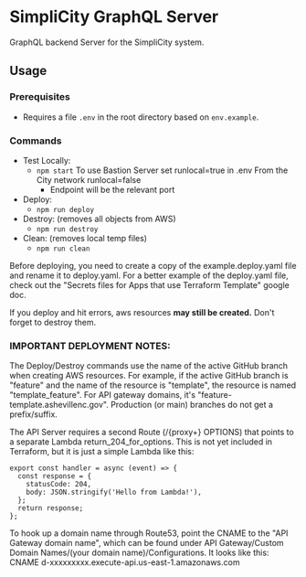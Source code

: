 # SimpliCity GraphQL Server

GraphQL backend Server for the SimpliCity system. 

## Usage
### Prerequisites
- Requires a file ```.env``` in the root directory based on ```env.example```.

### Commands
- Test Locally: 
  - ```npm start``` To use Bastion Server set runlocal=true in .env
                    From the City network runlocal=false
    - Endpoint will be the relevant port
- Deploy: 
  - ```npm run deploy```
- Destroy: (removes all objects from AWS)
  - ```npm run destroy```
- Clean:  (removes local temp files)
  - ```npm run clean```

Before deploying, you need to create a copy of the example.deploy.yaml file and rename it to deploy.yaml. For a better example of the deploy.yaml file, check out the "Secrets files for Apps that use Terraform Template" google doc.

If you deploy and hit errors, aws resources **may still be created.** Don't forget to destroy them.


### IMPORTANT DEPLOYMENT NOTES:
The Deploy/Destroy commands use the name of the active GitHub branch when creating AWS resources.
For example, if the active GitHub branch is "feature" and the name of the resource is "template", the resource is
named "template_feature". For API gateway domains, it's "feature-template.ashevillenc.gov". Production (or main) branches do not get a prefix/suffix.

The API Server requires a second Route (/{proxy+} OPTIONS) that points to a separate Lambda return_204_for_options.
This is not yet included in Terraform, but it is just a simple Lambda like this:
```
export const handler = async (event) => {
  const response = {
    statusCode: 204,
    body: JSON.stringify('Hello from Lambda!'),
  };
  return response;
};
```
To hook up a domain name through Route53, point the CNAME to the "API Gateway domain name", which can be found under API Gateway/Custom Domain Names/(your domain name)/Configurations.
It looks like this:
CNAME d-xxxxxxxxx.execute-api.us-east-1.amazonaws.com
